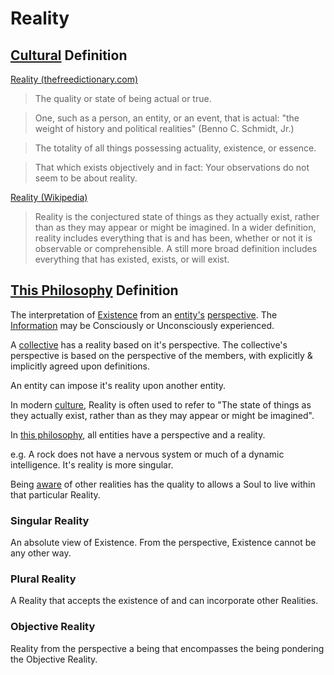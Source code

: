 # Reality

## [Cultural](./culture.md) Definition

<a href="http://thefreedictionary.com/reality" target="_blank">Reality (thefreedictionary.com)</a>

> The quality or state of being actual or true.

> One, such as a person, an entity, or an event, that is actual: "the weight of history and political realities" (Benno C. Schmidt, Jr.)

> The totality of all things possessing actuality, existence, or essence.

> That which exists objectively and in fact: Your observations do not seem to be about reality.

<a href="https://en.wikipedia.org/wiki/Reality" target="_blank">Reality (Wikipedia)</a>

> Reality is the conjectured state of things as they actually exist, rather than as they may appear or might be imagined. In a wider definition, reality includes everything that is and has been, whether or not it is observable or comprehensible. A still more broad definition includes everything that has existed, exists, or will exist.

## [This Philosophy](./this-philosophy.md) Definition

The interpretation of [Existence](./existence.md) from an [entity's](./entity.md) [perspective](./perspective.md). The [Information](./information.md) may be Consciously or Unconsciously experienced.

A [collective](./collective.md) has a reality based on it's perspective. The collective's perspective is based on the perspective of the members, with explicitly & implicitly agreed upon definitions.

An entity can impose it's reality upon another entity.

In modern [culture](./culture.md), Reality is often used to refer to "The state of things as they actually exist, rather than as they may appear or might be imagined".

In [this philosophy](./this-philosophy.md), all entities have a perspective and a reality.

e.g. A rock does not have a nervous system or much of a dynamic intelligence. It's reality is more singular.

Being [aware](./awareness.md) of other realities has the quality to allows a Soul to live within that particular Reality.

### Singular Reality

An absolute view of Existence. From the perspective, Existence cannot be any other way.

### Plural Reality

A Reality that accepts the existence of and can incorporate other Realities.

### Objective Reality

Reality from the perspective a being that encompasses the being pondering the Objective Reality.
